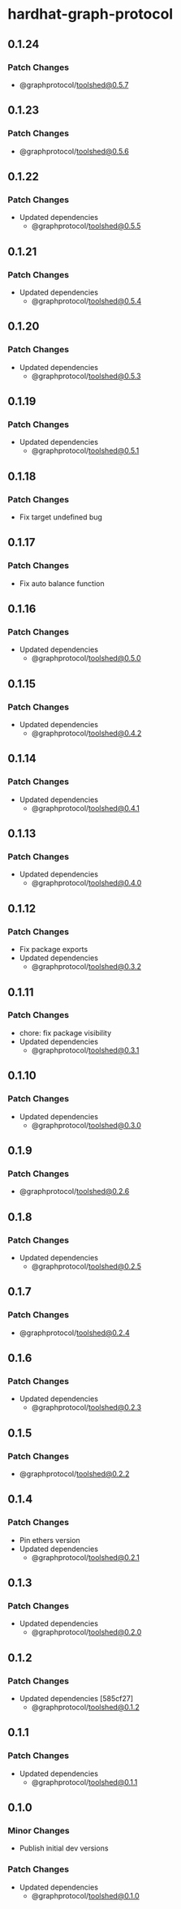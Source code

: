 # hardhat-graph-protocol

## 0.1.24

### Patch Changes

- @graphprotocol/toolshed@0.5.7

## 0.1.23

### Patch Changes

- @graphprotocol/toolshed@0.5.6

## 0.1.22

### Patch Changes

- Updated dependencies
  - @graphprotocol/toolshed@0.5.5

## 0.1.21

### Patch Changes

- Updated dependencies
  - @graphprotocol/toolshed@0.5.4

## 0.1.20

### Patch Changes

- Updated dependencies
  - @graphprotocol/toolshed@0.5.3

## 0.1.19

### Patch Changes

- Updated dependencies
  - @graphprotocol/toolshed@0.5.1

## 0.1.18

### Patch Changes

- Fix target undefined bug

## 0.1.17

### Patch Changes

- Fix auto balance function

## 0.1.16

### Patch Changes

- Updated dependencies
  - @graphprotocol/toolshed@0.5.0

## 0.1.15

### Patch Changes

- Updated dependencies
  - @graphprotocol/toolshed@0.4.2

## 0.1.14

### Patch Changes

- Updated dependencies
  - @graphprotocol/toolshed@0.4.1

## 0.1.13

### Patch Changes

- Updated dependencies
  - @graphprotocol/toolshed@0.4.0

## 0.1.12

### Patch Changes

- Fix package exports
- Updated dependencies
  - @graphprotocol/toolshed@0.3.2

## 0.1.11

### Patch Changes

- chore: fix package visibility
- Updated dependencies
  - @graphprotocol/toolshed@0.3.1

## 0.1.10

### Patch Changes

- Updated dependencies
  - @graphprotocol/toolshed@0.3.0

## 0.1.9

### Patch Changes

- @graphprotocol/toolshed@0.2.6

## 0.1.8

### Patch Changes

- Updated dependencies
  - @graphprotocol/toolshed@0.2.5

## 0.1.7

### Patch Changes

- @graphprotocol/toolshed@0.2.4

## 0.1.6

### Patch Changes

- Updated dependencies
  - @graphprotocol/toolshed@0.2.3

## 0.1.5

### Patch Changes

- @graphprotocol/toolshed@0.2.2

## 0.1.4

### Patch Changes

- Pin ethers version
- Updated dependencies
  - @graphprotocol/toolshed@0.2.1

## 0.1.3

### Patch Changes

- Updated dependencies
  - @graphprotocol/toolshed@0.2.0

## 0.1.2

### Patch Changes

- Updated dependencies [585cf27]
  - @graphprotocol/toolshed@0.1.2

## 0.1.1

### Patch Changes

- Updated dependencies
  - @graphprotocol/toolshed@0.1.1

## 0.1.0

### Minor Changes

- Publish initial dev versions

### Patch Changes

- Updated dependencies
  - @graphprotocol/toolshed@0.1.0
